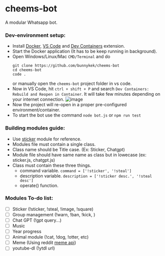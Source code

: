 # cheems-bot
A modular Whatsapp bot.

### Dev-environment setup:
- Install [Docker](https://docs.docker.com/engine/install/), [VS Code](https://code.visualstudio.com/download) and [Dev Containers](https://marketplace.visualstudio.com/items?itemName=ms-vscode-remote.remote-containers) extension.
- Start the Docker application (It has to be keep running in background).
- Open Windows/Linux/Mac `CMD/Terminal` and do
  ```
  git clone https://github.com/bunnykek/cheems-bot
  cd cheems-bot
  code .
  ```
  or manually open the `cheems-bot` project folder in vs code.
- Now in VS Code, hit `ctrl + shift + P` and search `Dev Containers: Rebuild and Reopen in Container`. 
It will take few minutes depending on your internet connection.
![image](https://github.com/bunnykek/cheems-bot/assets/67633271/57f6584b-926f-4ede-abe2-46f78d991553)
- Now the project will re-open in a proper pre-configured environment/container.
- To start the bot use the command `node bot.js` or `npm run test`

### Building modules guide:
- Use [sticker](https://github.com/bunnykek/cheems-bot/blob/main/modules/sticker.js) module for reference.
- Modules file must contain a single class.
- Class name should be Title case. (Ex: Sticker, Chatgpt)
- Module file should have same name as class but in lowecase (ex: sticker.js, chatgpt.js)
- Class must contain these three things.
  - command variable. `command = ['!sticker', '!steal']`
  - description variable. `description = ['!sticker desc.', '!steal desc']`
  - operate() function.

### Modules To-do list:
- [ ] Sticker (!sticker, !steal, !image, !square)
- [ ] Group management (!warn, !ban, !kick, )
- [ ] Chat GPT (!gpt query...)
- [ ] Music 
- [ ] Year progress
- [ ] Animal module (!cat, !dog, !otter, etc)
- [ ] Meme (Using reddit [meme api](https://github.com/D3vd/Meme_Api))
- [ ] youtube-dl (!ytdl url)
